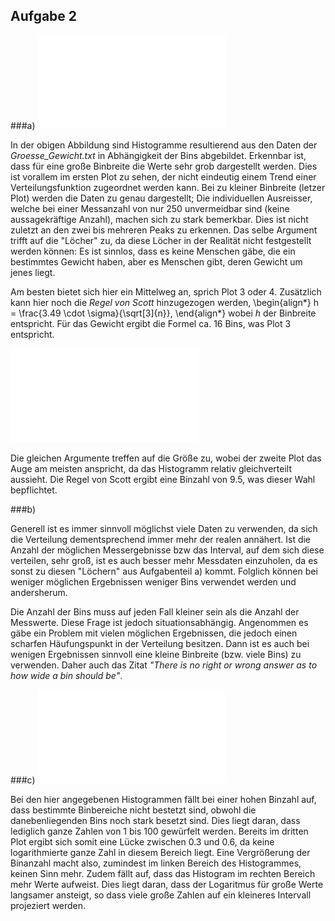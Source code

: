 ## Aufgabe 2
###a)
![Histogramme in Abhängigkeit der Bins (Gewicht)](fig/2a_gew.pdf)

In der obigen Abbildung sind Histogramme resultierend aus den Daten der *Groesse_Gewicht.txt* in Abhängigkeit der Bins abgebildet. Erkennbar ist, dass für eine große Binbreite die Werte sehr grob dargestellt werden. Dies ist vorallem im ersten Plot zu sehen, der nicht eindeutig einem Trend einer Verteilungsfunktion zugeordnet werden kann. Bei zu kleiner Binbreite (letzer Plot) werden die Daten zu genau dargestellt; Die individuellen Ausreisser, welche bei einer Messanzahl von nur 250 unvermeidbar sind (keine aussagekräftige Anzahl), machen sich zu stark bemerkbar. Dies ist nicht zuletzt an den zwei bis mehreren Peaks zu erkennen. Das selbe Argument trifft auf die "Löcher" zu, da diese Löcher in der Realität nicht festgestellt werden können: Es ist sinnlos, dass es keine Menschen gäbe, die ein bestimmtes Gewicht haben, aber es Menschen gibt, deren Gewicht um jenes liegt.  

Am besten bietet sich hier ein Mittelweg an, sprich Plot 3 oder 4. Zusätzlich kann hier noch die *Regel von Scott* hinzugezogen werden,
\begin{align*}
 h = \frac{3.49 \cdot \sigma}{\sqrt[3]{n}},
\end{align*}
wobei $h$ der Binbreite entspricht. Für das Gewicht ergibt die Formel ca. 16 Bins, was Plot 3 entspricht.

![Histogramme in Abhängigkeit der Bins (Größe)](fig/2a_groesse.pdf)

Die gleichen Argumente treffen auf die Größe zu, wobei der zweite Plot das Auge am meisten anspricht, da das Histogramm relativ gleichverteilt aussieht. Die Regel von Scott ergibt eine Binzahl von 9.5, was dieser Wahl bepflichtet.

###b)

Generell ist es immer sinnvoll möglichst viele Daten zu verwenden, da sich die Verteilung dementsprechend immer mehr der realen annähert. Ist die Anzahl der möglichen Messergebnisse bzw das Interval, auf dem sich diese verteilen, sehr groß, ist es auch besser mehr Messdaten einzuholen, da es sonst zu diesen "Löchern" aus Aufgabenteil a) kommt. Folglich können bei weniger möglichen Ergebnissen weniger Bins verwendet werden und andersherum.

Die Anzahl der Bins muss auf jeden Fall kleiner sein als die Anzahl der Messwerte. Diese Frage ist jedoch situationsabhängig. Angenommen es gäbe ein Problem mit vielen möglichen Ergebnissen, die jedoch einen scharfen Häufungspunkt in der Verteilung besitzen. Dann ist es auch bei wenigen Ergebnissen sinnvoll eine kleine Binbreite (bzw. viele Bins) zu verwenden.
Daher auch das Zitat *"There is no right or wrong answer as to how wide a bin should be"*.

###c)
![Histogramme in Abhängigkeit der Bins (Größe)](fig/2c.pdf)

Bei den hier angegebenen Histogrammen fällt bei einer hohen Binzahl auf, dass bestimmte Binbereiche nicht bestetzt sind, obwohl die danebenliegenden Bins noch stark besetzt sind. Dies liegt daran, dass lediglich ganze Zahlen von 1 bis 100 gewürfelt werden. Bereits im dritten Plot ergibt sich somit eine Lücke zwischen 0.3 und 0.6, da keine logarithmierte ganze Zahl in diesem Bereich liegt. Eine Vergrößerung der Binanzahl macht also, zumindest im linken Bereich des Histogrammes, keinen Sinn mehr. Zudem fällt auf, dass das Histogram im rechten Bereich mehr Werte aufweist. Dies liegt daran, dass der Logaritmus für große Werte langsamer ansteigt, so dass viele große Zahlen auf ein kleineres Intervall projeziert werden.
